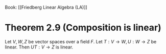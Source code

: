 Book: [[Friedberg Linear Algebra (LA)]]
# Theorem 2.9 (Composition is linear)
Let $V,W,Z$ be vector spaces over a field $F$.
Let $T:V\to W,U:W\to Z$ be linear.
Then $UT:V\to Z$ is linear.